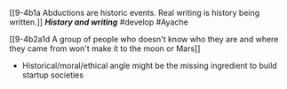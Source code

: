 [[9-4b1a Abductions are historic events. Real writing is history being written.]]
	***History and writing*** #develop #Ayache 

[[9-4b2a1d A group of people who doesn't know who they are and where they came from won't make it to the moon or Mars]]

- Historical/moral/ethical angle might be the missing ingredient to build startup societies
